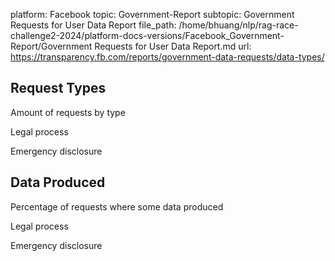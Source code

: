 platform: Facebook
topic: Government-Report
subtopic: Government Requests for User Data Report
file_path: /home/bhuang/nlp/rag-race-challenge2-2024/platform-docs-versions/Facebook_Government-Report/Government Requests for User Data Report.md
url: https://transparency.fb.com/reports/government-data-requests/data-types/

## Request Types

Amount of requests by type

Legal process

Emergency disclosure

## Data Produced

Percentage of requests where some data produced

Legal process

Emergency disclosure